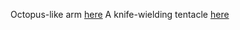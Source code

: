 Octopus-like arm [here](https://www.youtube.com/shorts/aH7n_udyZGg)
A knife-wielding tentacle [here](https://www.youtube.com/watch?v=pQ2dI_B_Ycg)

